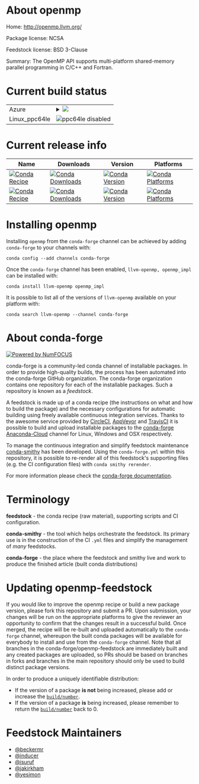 About openmp
============

Home: http://openmp.llvm.org/

Package license: NCSA

Feedstock license: BSD 3-Clause

Summary: The OpenMP API supports multi-platform shared-memory parallel programming in C/C++ and Fortran.



Current build status
====================


<table>
    
  <tr>
    <td>Azure</td>
    <td>
      <details>
        <summary>
          <a href="https://dev.azure.com/conda-forge/feedstock-builds/_build/latest?definitionId=5656&branchName=master">
            <img src="https://dev.azure.com/conda-forge/feedstock-builds/_apis/build/status/openmp-feedstock?branchName=master">
          </a>
        </summary>
        <table>
          <thead><tr><th>Variant</th><th>Status</th></tr></thead>
          <tbody><tr>
              <td>linux_target_platformlinux-64</td>
              <td>
                <a href="https://dev.azure.com/conda-forge/feedstock-builds/_build/latest?definitionId=5656&branchName=master">
                  <img src="https://dev.azure.com/conda-forge/feedstock-builds/_apis/build/status/openmp-feedstock?branchName=master&jobName=linux&configuration=linux_target_platformlinux-64" alt="variant">
                </a>
              </td>
            </tr><tr>
              <td>osx_target_platformosx-64</td>
              <td>
                <a href="https://dev.azure.com/conda-forge/feedstock-builds/_build/latest?definitionId=5656&branchName=master">
                  <img src="https://dev.azure.com/conda-forge/feedstock-builds/_apis/build/status/openmp-feedstock?branchName=master&jobName=osx&configuration=osx_target_platformosx-64" alt="variant">
                </a>
              </td>
            </tr><tr>
              <td>win_target_platformwin-64</td>
              <td>
                <a href="https://dev.azure.com/conda-forge/feedstock-builds/_build/latest?definitionId=5656&branchName=master">
                  <img src="https://dev.azure.com/conda-forge/feedstock-builds/_apis/build/status/openmp-feedstock?branchName=master&jobName=win&configuration=win_target_platformwin-64" alt="variant">
                </a>
              </td>
            </tr>
          </tbody>
        </table>
      </details>
    </td>
  </tr>
  <tr>
    <td>Linux_ppc64le</td>
    <td>
      <img src="https://img.shields.io/badge/ppc64le-disabled-lightgrey.svg" alt="ppc64le disabled">
    </td>
  </tr>
</table>

Current release info
====================

| Name | Downloads | Version | Platforms |
| --- | --- | --- | --- |
| [![Conda Recipe](https://img.shields.io/badge/recipe-llvm--openmp-green.svg)](https://anaconda.org/conda-forge/llvm-openmp) | [![Conda Downloads](https://img.shields.io/conda/dn/conda-forge/llvm-openmp.svg)](https://anaconda.org/conda-forge/llvm-openmp) | [![Conda Version](https://img.shields.io/conda/vn/conda-forge/llvm-openmp.svg)](https://anaconda.org/conda-forge/llvm-openmp) | [![Conda Platforms](https://img.shields.io/conda/pn/conda-forge/llvm-openmp.svg)](https://anaconda.org/conda-forge/llvm-openmp) |
| [![Conda Recipe](https://img.shields.io/badge/recipe-openmp_impl-green.svg)](https://anaconda.org/conda-forge/openmp_impl) | [![Conda Downloads](https://img.shields.io/conda/dn/conda-forge/openmp_impl.svg)](https://anaconda.org/conda-forge/openmp_impl) | [![Conda Version](https://img.shields.io/conda/vn/conda-forge/openmp_impl.svg)](https://anaconda.org/conda-forge/openmp_impl) | [![Conda Platforms](https://img.shields.io/conda/pn/conda-forge/openmp_impl.svg)](https://anaconda.org/conda-forge/openmp_impl) |

Installing openmp
=================

Installing `openmp` from the `conda-forge` channel can be achieved by adding `conda-forge` to your channels with:

```
conda config --add channels conda-forge
```

Once the `conda-forge` channel has been enabled, `llvm-openmp, openmp_impl` can be installed with:

```
conda install llvm-openmp openmp_impl
```

It is possible to list all of the versions of `llvm-openmp` available on your platform with:

```
conda search llvm-openmp --channel conda-forge
```


About conda-forge
=================

[![Powered by NumFOCUS](https://img.shields.io/badge/powered%20by-NumFOCUS-orange.svg?style=flat&colorA=E1523D&colorB=007D8A)](http://numfocus.org)

conda-forge is a community-led conda channel of installable packages.
In order to provide high-quality builds, the process has been automated into the
conda-forge GitHub organization. The conda-forge organization contains one repository
for each of the installable packages. Such a repository is known as a *feedstock*.

A feedstock is made up of a conda recipe (the instructions on what and how to build
the package) and the necessary configurations for automatic building using freely
available continuous integration services. Thanks to the awesome service provided by
[CircleCI](https://circleci.com/), [AppVeyor](https://www.appveyor.com/)
and [TravisCI](https://travis-ci.com/) it is possible to build and upload installable
packages to the [conda-forge](https://anaconda.org/conda-forge)
[Anaconda-Cloud](https://anaconda.org/) channel for Linux, Windows and OSX respectively.

To manage the continuous integration and simplify feedstock maintenance
[conda-smithy](https://github.com/conda-forge/conda-smithy) has been developed.
Using the ``conda-forge.yml`` within this repository, it is possible to re-render all of
this feedstock's supporting files (e.g. the CI configuration files) with ``conda smithy rerender``.

For more information please check the [conda-forge documentation](https://conda-forge.org/docs/).

Terminology
===========

**feedstock** - the conda recipe (raw material), supporting scripts and CI configuration.

**conda-smithy** - the tool which helps orchestrate the feedstock.
                   Its primary use is in the construction of the CI ``.yml`` files
                   and simplify the management of *many* feedstocks.

**conda-forge** - the place where the feedstock and smithy live and work to
                  produce the finished article (built conda distributions)


Updating openmp-feedstock
=========================

If you would like to improve the openmp recipe or build a new
package version, please fork this repository and submit a PR. Upon submission,
your changes will be run on the appropriate platforms to give the reviewer an
opportunity to confirm that the changes result in a successful build. Once
merged, the recipe will be re-built and uploaded automatically to the
`conda-forge` channel, whereupon the built conda packages will be available for
everybody to install and use from the `conda-forge` channel.
Note that all branches in the conda-forge/openmp-feedstock are
immediately built and any created packages are uploaded, so PRs should be based
on branches in forks and branches in the main repository should only be used to
build distinct package versions.

In order to produce a uniquely identifiable distribution:
 * If the version of a package **is not** being increased, please add or increase
   the [``build/number``](https://conda.io/docs/user-guide/tasks/build-packages/define-metadata.html#build-number-and-string).
 * If the version of a package **is** being increased, please remember to return
   the [``build/number``](https://conda.io/docs/user-guide/tasks/build-packages/define-metadata.html#build-number-and-string)
   back to 0.

Feedstock Maintainers
=====================

* [@beckermr](https://github.com/beckermr/)
* [@inducer](https://github.com/inducer/)
* [@isuruf](https://github.com/isuruf/)
* [@jakirkham](https://github.com/jakirkham/)
* [@yesimon](https://github.com/yesimon/)

